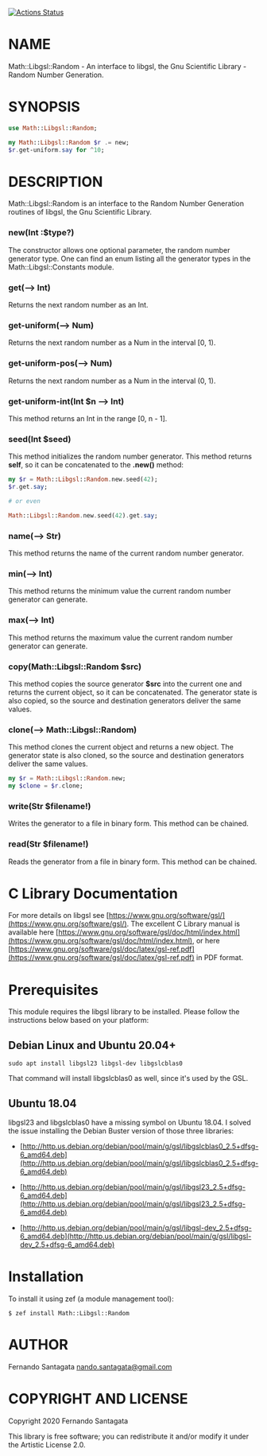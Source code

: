[![Actions Status](https://github.com/frithnanth/raku-Math-Libgsl-Random/workflows/test/badge.svg)](https://github.com/frithnanth/raku-Math-Libgsl-Random/actions)

NAME
====

Math::Libgsl::Random - An interface to libgsl, the Gnu Scientific Library - Random Number Generation.

SYNOPSIS
========

```raku
use Math::Libgsl::Random;

my Math::Libgsl::Random $r .= new;
$r.get-uniform.say for ^10;
```

DESCRIPTION
===========

Math::Libgsl::Random is an interface to the Random Number Generation routines of libgsl, the Gnu Scientific Library.

### new(Int :$type?)

The constructor allows one optional parameter, the random number generator type. One can find an enum listing all the generator types in the Math::Libgsl::Constants module.

### get(--> Int)

Returns the next random number as an Int.

### get-uniform(--> Num)

Returns the next random number as a Num in the interval [0, 1).

### get-uniform-pos(--> Num)

Returns the next random number as a Num in the interval (0, 1).

### get-uniform-int(Int $n --> Int)

This method returns an Int in the range [0, n - 1].

### seed(Int $seed)

This method initializes the random number generator. This method returns **self**, so it can be concatenated to the **.new()** method:

```raku
my $r = Math::Libgsl::Random.new.seed(42);
$r.get.say;

# or even

Math::Libgsl::Random.new.seed(42).get.say;
```

### name(--> Str)

This method returns the name of the current random number generator.

### min(--> Int)

This method returns the minimum value the current random number generator can generate.

### max(--> Int)

This method returns the maximum value the current random number generator can generate.

### copy(Math::Libgsl::Random $src)

This method copies the source generator **$src** into the current one and returns the current object, so it can be concatenated. The generator state is also copied, so the source and destination generators deliver the same values.

### clone(--> Math::Libgsl::Random)

This method clones the current object and returns a new object. The generator state is also cloned, so the source and destination generators deliver the same values.

```raku
my $r = Math::Libgsl::Random.new;
my $clone = $r.clone;
```

### write(Str $filename!)

Writes the generator to a file in binary form. This method can be chained.

### read(Str $filename!)

Reads the generator from a file in binary form. This method can be chained.

C Library Documentation
=======================

For more details on libgsl see [https://www.gnu.org/software/gsl/](https://www.gnu.org/software/gsl/). The excellent C Library manual is available here [https://www.gnu.org/software/gsl/doc/html/index.html](https://www.gnu.org/software/gsl/doc/html/index.html), or here [https://www.gnu.org/software/gsl/doc/latex/gsl-ref.pdf](https://www.gnu.org/software/gsl/doc/latex/gsl-ref.pdf) in PDF format.

Prerequisites
=============

This module requires the libgsl library to be installed. Please follow the instructions below based on your platform:

Debian Linux and Ubuntu 20.04+
------------------------------

    sudo apt install libgsl23 libgsl-dev libgslcblas0

That command will install libgslcblas0 as well, since it's used by the GSL.

Ubuntu 18.04
------------

libgsl23 and libgslcblas0 have a missing symbol on Ubuntu 18.04. I solved the issue installing the Debian Buster version of those three libraries:

  * [http://http.us.debian.org/debian/pool/main/g/gsl/libgslcblas0_2.5+dfsg-6_amd64.deb](http://http.us.debian.org/debian/pool/main/g/gsl/libgslcblas0_2.5+dfsg-6_amd64.deb)

  * [http://http.us.debian.org/debian/pool/main/g/gsl/libgsl23_2.5+dfsg-6_amd64.deb](http://http.us.debian.org/debian/pool/main/g/gsl/libgsl23_2.5+dfsg-6_amd64.deb)

  * [http://http.us.debian.org/debian/pool/main/g/gsl/libgsl-dev_2.5+dfsg-6_amd64.deb](http://http.us.debian.org/debian/pool/main/g/gsl/libgsl-dev_2.5+dfsg-6_amd64.deb)

Installation
============

To install it using zef (a module management tool):

    $ zef install Math::Libgsl::Random

AUTHOR
======

Fernando Santagata <nando.santagata@gmail.com>

COPYRIGHT AND LICENSE
=====================

Copyright 2020 Fernando Santagata

This library is free software; you can redistribute it and/or modify it under the Artistic License 2.0.

